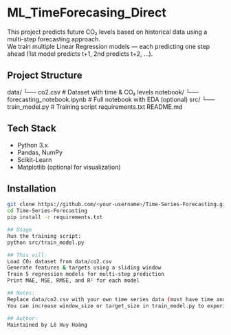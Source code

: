 # ML_TimeForecasing_Direct
This project predicts future CO₂ levels based on historical data using a multi-step forecasting approach.  
We train multiple Linear Regression models — each predicting one step ahead (1st model predicts t+1, 2nd predicts t+2, ...).

## Project Structure
data/
└── co2.csv # Dataset with time & CO₂ levels
notebook/
└── forecasting_notebook.ipynb # Full notebook with EDA (optional)
src/
└── train_model.py # Training script
requirements.txt
README.md


## Tech Stack
- Python 3.x
- Pandas, NumPy
- Scikit-Learn
- Matplotlib (optional for visualization)

## Installation
```bash
git clone https://github.com/<your-username>/Time-Series-Forecasting.git
cd Time-Series-Forecasting
pip install -r requirements.txt

## Usage
Run the training script:
python src/train_model.py

## This will:
Load CO₂ dataset from data/co2.csv
Generate features & targets using a sliding window
Train 5 regression models for multi-step prediction
Print MAE, MSE, RMSE, and R² for each model

## Notes: 
Replace data/co2.csv with your own time series data (must have time and co2 columns).
You can increase window_size or target_size in train_model.py to experiment with different forecasting horizons.

## Author: 
Maintained by Lê Huy Hoàng
